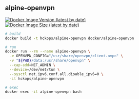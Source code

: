 ## alpine-openvpn

[![Docker Image Version (latest by date)][image-version]][repo-url]
[![Docker Image Size (latest by date)][image-size]][repo-url]

[image-version]: https://img.shields.io/docker/v/hckops/alpine-openvpn?sort=date&style=for-the-badge
[image-size]: https://img.shields.io/docker/image-size/hckops/alpine-openvpn?color=orange&sort=date&style=for-the-badge
[repo-url]: https://hub.docker.com/r/hckops/alpine-openvpn

```bash
# build
docker build -t hckops/alpine-openvpn docker/alpine-openvpn

# run
docker run --rm --name alpine-openvpn \
  -e OPENVPN_CONFIG="/usr/share/openvpn/client.ovpn" \
  -v "${PWD}/data:/usr/share/openvpn" \
  --cap-add=NET_ADMIN \
  --device=/dev/net/tun \
  --sysctl net.ipv6.conf.all.disable_ipv6=0 \
  -it hckops/alpine-openvpn

# exec
docker exec -it alpine-openvpn bash
```

